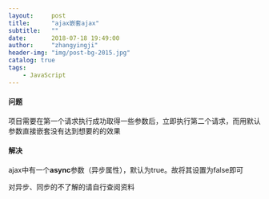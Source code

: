 ```yaml
---
layout:     post
title:      "ajax嵌套ajax"
subtitle:   ""
date:       2018-07-18 19:49:00
author:     "zhangyingji"
header-img: "img/post-bg-2015.jpg"
catalog: true
tags:
    - JavaScript
---
```



#### 问题

项目需要在第一个请求执行成功取得一些参数后，立即执行第二个请求，而用默认参数直接嵌套没有达到想要的的效果

#### 解决

ajax中有一个**async**参数（异步属性），默认为true。故将其设置为false即可

对异步、同步的不了解的请自行查阅资料